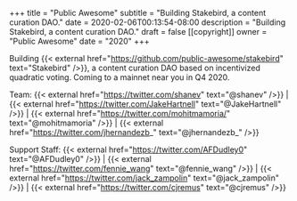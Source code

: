 +++
title = "Public Awesome"
subtitle = "Building Stakebird, a content curation DAO."
date = 2020-02-06T00:13:54-08:00
description = "Building Stakebird, a content curation DAO."
draft = false
[[copyright]]
  owner = "Public Awesome"
  date = "2020"
+++

Building {{< external href="https://github.com/public-awesome/stakebird" text="Stakebird" />}}, a content curation DAO based on incentivized quadratic voting. Coming to a mainnet near you in Q4 2020.

Team: {{< external href="https://twitter.com/shanev" text="@shanev" />}} | {{< external href="https://twitter.com/JakeHartnell" text="@JakeHartnell" />}} | {{< external href="https://twitter.com/mohitmamoria/" text="@mohitmamoria" />}} | {{< external href="https://twitter.com/jhernandezb_" text="@jhernandezb_" />}}

Support Staff: {{< external href="https://twitter.com/AFDudley0" text="@AFDudley0" />}} | {{< external href="https://twitter.com/fennie_wang" text="@fennie_wang" />}} | {{< external href="https://twitter.com/jack_zampolin" text="@jack_zampolin" />}} | {{< external href="https://twitter.com/cjremus" text="@cjremus" />}}


<br />
